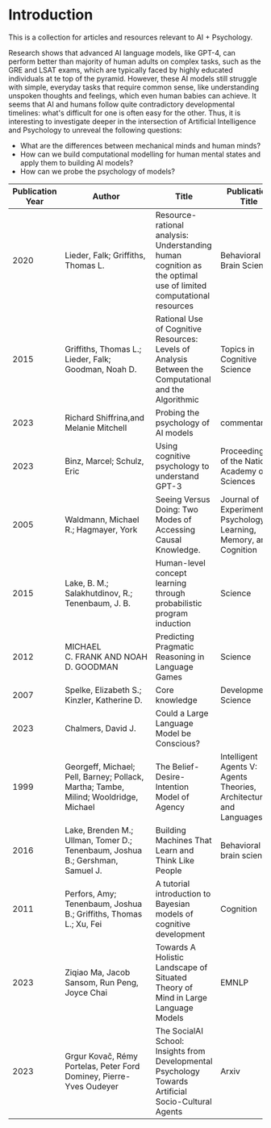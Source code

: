 # Introduction

This is a collection for articles and resources relevant to AI + Psychology. 

Research shows that advanced AI language models, like GPT-4, can perform better than majority of human adults on complex tasks, such as the GRE and LSAT exams, which are typically faced by highly educated individuals at te top of the pyramid. However, these AI models still struggle with simple, everyday tasks that require common sense, like understanding unspoken thoughts and feelings, which even human babies can achieve. It seems that AI and humans follow quite contradictory developmental timelines: what's difficult for one is often easy for the other. Thus, it is interesting to investigate deeper in the intersection of Artificial Intelligence and Psychology to unreveal the following questions:


- What are the differences between mechanical minds and human minds? 
- How can we build computational modelling for human mental states and apply them to building AI models?
- How can we probe the psychology of models?

|Publication Year|Author                                                                              |Title                                                                                                          |Publication Title                                                  |Url                                                                                     |
|----------------|------------------------------------------------------------------------------------|---------------------------------------------------------------------------------------------------------------|-------------------------------------------------------------------|----------------------------------------------------------------------------------------|
|2020            |Lieder, Falk; Griffiths, Thomas L.                                                  |Resource-rational analysis: Understanding human cognition as the optimal use of limited computational resources|Behavioral and Brain Sciences                                      |https://www.cambridge.org/core/product/identifier/S0140525X1900061X/type/journal_article|
|2015            |Griffiths, Thomas L.; Lieder, Falk; Goodman, Noah D.                                |Rational Use of Cognitive Resources: Levels of Analysis Between the Computational and the Algorithmic          |Topics in Cognitive Science                                        |https://onlinelibrary.wiley.com/doi/abs/10.1111/tops.12142                              |
|2023            |Richard Shiffrina,and Melanie Mitchell                                              |Probing the psychology of AI models                                                                            |commentary                                                         |https://www.pnas.org/doi/10.1073/pnas.2300963120                                        |
|2023            |Binz, Marcel; Schulz, Eric                                                          |Using cognitive psychology to understand GPT-3                                                                 |Proceedings of the National Academy of Sciences                    |https://www.pnas.org/doi/10.1073/pnas.2218523120                                        |
|2005            |Waldmann, Michael R.; Hagmayer, York                                                |Seeing Versus Doing: Two Modes of Accessing Causal Knowledge.                                                  |Journal of Experimental Psychology: Learning, Memory, and Cognition|http://doi.apa.org/getdoi.cfm?doi=10.1037/0278-7393.31.2.216                            |
|2015            |Lake, B. M.; Salakhutdinov, R.; Tenenbaum, J. B.                                    |Human-level concept learning through probabilistic program induction                                           |Science                                                            |https://www.sciencemag.org/lookup/doi/10.1126/science.aab3050                           |
|2012            |MICHAEL C. FRANK AND NOAH D. GOODMAN                                                |Predicting Pragmatic Reasoning in Language Games                                                               |    Science                                                               |https://www.science.org/doi/10.1126/science.1218633                                     |
|2007            |Spelke, Elizabeth S.; Kinzler, Katherine D.                                         |Core knowledge                                                                                                 |Developmental Science                                              |https://onlinelibrary.wiley.com/doi/10.1111/j.1467-7687.2007.00569.x                    |
|2023            |Chalmers, David J.                                                                  |Could a Large Language Model be Conscious?                                                                     |                                                                   |http://arxiv.org/abs/2303.07103                                                         |
|1999            |Georgeff, Michael; Pell, Barney; Pollack, Martha; Tambe, Milind; Wooldridge, Michael|The Belief-Desire-Intention Model of Agency                                                                    |Intelligent Agents V: Agents Theories, Architectures, and Languages|http://link.springer.com/10.1007/3-540-49057-4_1                                        |
|2016            |Lake, Brenden M.; Ullman, Tomer D.; Tenenbaum, Joshua B.; Gershman, Samuel J.       |Building Machines That Learn and Think Like People                |         Behavioral and brain sciences                                                          |http://arxiv.org/abs/1604.00289                                                         |
|2011            |Perfors, Amy; Tenenbaum, Joshua B.; Griffiths, Thomas L.; Xu, Fei                   |A tutorial introduction to Bayesian models of cognitive development                                            |Cognition                                                          |https://www.sciencedirect.com/science/article/pii/S001002771000291X                     |
|2023            |  Ziqiao Ma, Jacob Sansom, Run Peng, Joyce Chai          |Towards A Holistic Landscape of Situated Theory of Mind in Large Language Models| EMNLP | https://arxiv.org/abs/2310.19619 |
|2023 |Grgur Kovač, Rémy Portelas, Peter Ford Dominey, Pierre-Yves Oudeyer|The SocialAI School: Insights from Developmental Psychology Towards Artificial Socio-Cultural Agents |Arxiv | https://arxiv.org/abs/2307.07871
